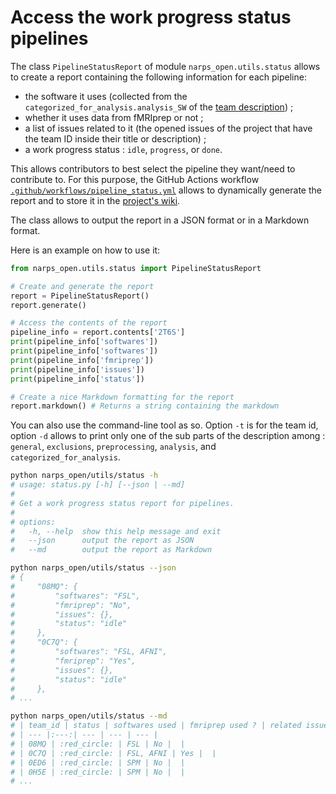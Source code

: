 # Access the work progress status pipelines

The class `PipelineStatusReport` of module `narps_open.utils.status` allows to create a report containing the following information for each pipeline:
* the software it uses (collected from the `categorized_for_analysis.analysis_SW` of the [team description](/docs/description.md)) ;
* whether it uses data from fMRIprep or not ;
* a list of issues related to it (the opened issues of the project that have the team ID inside their title or description) ;
* a work progress status : `idle`, `progress`, or `done`.

This allows contributors to best select the pipeline they want/need to contribute to. For this purpose, the GitHub Actions workflow [`.github/workflows/pipeline_status.yml`](/.github/workflows/pipeline_status.yml) allows to dynamically generate the report and to store it in the [project's wiki](https://github.com/Inria-Empenn/narps_open_pipelines/wiki).

The class allows to output the report in a JSON format or in a Markdown format.

Here is an example on how to use it:

```python
from narps_open.utils.status import PipelineStatusReport

# Create and generate the report
report = PipelineStatusReport()
report.generate()

# Access the contents of the report
pipeline_info = report.contents['2T6S']
print(pipeline_info['softwares'])
print(pipeline_info['softwares'])
print(pipeline_info['fmriprep'])
print(pipeline_info['issues'])
print(pipeline_info['status'])

# Create a nice Markdown formatting for the report
report.markdown() # Returns a string containing the markdown
```

You can also use the command-line tool as so. Option `-t` is for the team id, option `-d` allows to print only one of the sub parts of the description among : `general`, `exclusions`, `preprocessing`, `analysis`, and `categorized_for_analysis`.

```bash
python narps_open/utils/status -h
# usage: status.py [-h] [--json | --md]
# 
# Get a work progress status report for pipelines.
# 
# options:
#   -h, --help  show this help message and exit
#   --json      output the report as JSON
#   --md        output the report as Markdown

python narps_open/utils/status --json
# {
#     "08MQ": {
#         "softwares": "FSL",
#         "fmriprep": "No",
#         "issues": {},
#         "status": "idle"
#     },
#     "0C7Q": {
#         "softwares": "FSL, AFNI",
#         "fmriprep": "Yes",
#         "issues": {},
#         "status": "idle"
#     },
# ...

python narps_open/utils/status --md
# | team_id | status | softwares used | fmriprep used ? | related issues |
# | --- |:---:| --- | --- | --- |
# | 08MQ | :red_circle: | FSL | No |  |
# | 0C7Q | :red_circle: | FSL, AFNI | Yes |  |
# | 0ED6 | :red_circle: | SPM | No |  |
# | 0H5E | :red_circle: | SPM | No |  |
# ...
```
